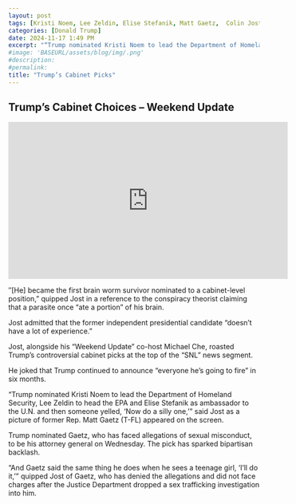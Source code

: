 ```yaml
---
layout: post
tags: [Kristi Noem, Lee Zeldin, Elise Stefanik, Matt Gaetz,  Colin Jost, Michael Che, Weekend Update, Saturday Night Live, politics, video, cabinet picks]
categories: [Donald Trump]
date: 2024-11-17 1:49 PM
excerpt: "“Trump nominated Kristi Noem to lead the Department of Homeland Security, Lee Zeldin to head the EPA and Elise Stefanik as ambassador to the U.N. and then someone yelled, ‘Now do a silly one. And Gaetz said the same thing he does when he sees a teenage girl, ‘I’ll do it,’”"
#image: 'BASEURL/assets/blog/img/.png'
#description:
#permalink:
title: "Trump’s Cabinet Picks"
---
```




## Trump’s Cabinet Choices – Weekend Update

<iframe width="560" height="315" src="https://www.youtube.com/embed/V2Oe1j1DPiI?si=TI80Y5qbTq-HEJSI" title="YouTube video player" frameborder="0" allow="accelerometer; autoplay; clipboard-write; encrypted-media; gyroscope; picture-in-picture; web-share" referrerpolicy="strict-origin-when-cross-origin" allowfullscreen></iframe>

″[He] became the first brain worm survivor nominated to a cabinet-level position,” quipped Jost in a reference to the conspiracy theorist claiming that a parasite once “ate a portion” of his brain.

Jost admitted that the former independent presidential candidate “doesn’t have a lot of experience.”

Jost, alongside his “Weekend Update” co-host Michael Che, roasted Trump’s controversial cabinet picks at the top of the “SNL” news segment.

He joked that Trump continued to announce “everyone he’s going to fire” in six months.

“Trump nominated Kristi Noem to lead the Department of Homeland Security, Lee Zeldin to head the EPA and Elise Stefanik as ambassador to the U.N. and then someone yelled, ‘Now do a silly one,’” said Jost as a picture of former Rep. Matt Gaetz (T-FL) appeared on the screen.

Trump nominated Gaetz, who has faced allegations of sexual misconduct, to be his attorney general on Wednesday. The pick has sparked bipartisan backlash.

“And Gaetz said the same thing he does when he sees a teenage girl, ‘I’ll do it,’” quipped Jost of Gaetz, who has denied the allegations and did not face charges after the Justice Department dropped a sex trafficking investigation into him.

